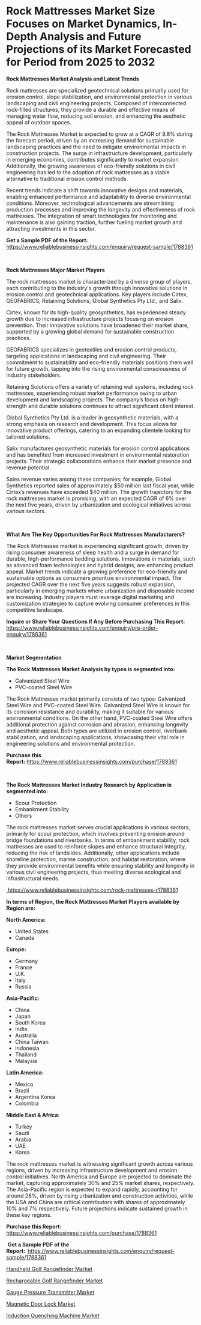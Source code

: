 <p><h1>Rock Mattresses Market Size Focuses on Market Dynamics, In-Depth Analysis and Future Projections of its Market Forecasted for Period from 2025 to 2032</h1></p><p><strong>Rock Mattresses Market Analysis and Latest Trends</strong></p>
<p><p>Rock mattresses are specialized geotechnical solutions primarily used for erosion control, slope stabilization, and environmental protection in various landscaping and civil engineering projects. Composed of interconnected rock-filled structures, they provide a durable and effective means of managing water flow, reducing soil erosion, and enhancing the aesthetic appeal of outdoor spaces.</p><p>The Rock Mattresses Market is expected to grow at a CAGR of 9.8% during the forecast period, driven by an increasing demand for sustainable landscaping practices and the need to mitigate environmental impacts in construction projects. The surge in infrastructure development, particularly in emerging economies, contributes significantly to market expansion. Additionally, the growing awareness of eco-friendly solutions in civil engineering has led to the adoption of rock mattresses as a viable alternative to traditional erosion control methods.</p><p>Recent trends indicate a shift towards innovative designs and materials, enabling enhanced performance and adaptability to diverse environmental conditions. Moreover, technological advancements are streamlining production processes and improving the longevity and effectiveness of rock mattresses. The integration of smart technologies for monitoring and maintenance is also gaining traction, further fueling market growth and attracting investments in this sector.</p></p>
<p><strong>Get a Sample PDF of the Report:&nbsp;</strong> <a href="https://www.reliablebusinessinsights.com/enquiry/request-sample/1788361?utm_campaign=100&utm_medium=2&utm_source=Github&utm_content=ia&utm_term=22022025&utm_id=rock-mattresses">https://www.reliablebusinessinsights.com/enquiry/request-sample/1788361</a></p>
<p>&nbsp;</p>
<p><strong>Rock Mattresses Major Market Players</strong></p>
<p><p>The rock mattresses market is characterized by a diverse group of players, each contributing to the industry's growth through innovative solutions in erosion control and geotechnical applications. Key players include Cirtex, GEOFABRICS, Retaining Solutions, Global Synthetics Pty Ltd., and Salix. </p><p>Cirtex, known for its high-quality geosynthetics, has experienced steady growth due to increased infrastructure projects focusing on erosion prevention. Their innovative solutions have broadened their market share, supported by a growing global demand for sustainable construction practices.</p><p>GEOFABRICS specializes in geotextiles and erosion control products, targeting applications in landscaping and civil engineering. Their commitment to sustainability and eco-friendly materials positions them well for future growth, tapping into the rising environmental consciousness of industry stakeholders.</p><p>Retaining Solutions offers a variety of retaining wall systems, including rock mattresses, experiencing robust market performance owing to urban development and landscaping projects. The company’s focus on high-strength and durable solutions continues to attract significant client interest.</p><p>Global Synthetics Pty Ltd. is a leader in geosynthetic materials, with a strong emphasis on research and development. This focus allows for innovative product offerings, catering to an expanding clientele looking for tailored solutions.</p><p>Salix manufactures geosynthetic materials for erosion control applications and has benefited from increased investment in environmental restoration projects. Their strategic collaborations enhance their market presence and revenue potential.</p><p>Sales revenue varies among these companies; for example, Global Synthetics reported sales of approximately $50 million last fiscal year, while Cirtex’s revenues have exceeded $40 million. The growth trajectory for the rock mattresses market is promising, with an expected CAGR of 6% over the next five years, driven by urbanization and ecological initiatives across various sectors.</p></p>
<p>&nbsp;</p>
<p><strong>What Are The Key Opportunities For Rock Mattresses Manufacturers?</strong></p>
<p><p>The Rock Mattresses market is experiencing significant growth, driven by rising consumer awareness of sleep health and a surge in demand for durable, high-performance bedding solutions. Innovations in materials, such as advanced foam technologies and hybrid designs, are enhancing product appeal. Market trends indicate a growing preference for eco-friendly and sustainable options as consumers prioritize environmental impact. The projected CAGR over the next five years suggests robust expansion, particularly in emerging markets where urbanization and disposable income are increasing. Industry players must leverage digital marketing and customization strategies to capture evolving consumer preferences in this competitive landscape.</p></p>
<p><strong>Inquire or Share Your Questions If Any Before Purchasing This Report:</strong> <a href="https://www.reliablebusinessinsights.com/enquiry/pre-order-enquiry/1788361?utm_campaign=100&utm_medium=2&utm_source=Github&utm_content=ia&utm_term=22022025&utm_id=rock-mattresses">https://www.reliablebusinessinsights.com/enquiry/pre-order-enquiry/1788361</a></p>
<p>&nbsp;</p>
<p><strong>Market Segmentation</strong></p>
<p><strong>The Rock Mattresses Market Analysis by types is segmented into:</strong></p>
<p><ul><li>Galvanized Steel Wire</li><li>PVC-coated Steel Wire</li></ul></p>
<p><p>The Rock Mattresses market primarily consists of two types: Galvanized Steel Wire and PVC-coated Steel Wire. Galvanized Steel Wire is known for its corrosion resistance and durability, making it suitable for various environmental conditions. On the other hand, PVC-coated Steel Wire offers additional protection against corrosion and abrasion, enhancing longevity and aesthetic appeal. Both types are utilized in erosion control, riverbank stabilization, and landscaping applications, showcasing their vital role in engineering solutions and environmental protection.</p></p>
<p><strong>Purchase this Report:&nbsp;</strong><a href="https://www.reliablebusinessinsights.com/purchase/1788361?utm_campaign=100&utm_medium=2&utm_source=Github&utm_content=ia&utm_term=22022025&utm_id=rock-mattresses">https://www.reliablebusinessinsights.com/purchase/1788361</a></p>
<p>&nbsp;</p>
<p><strong>The Rock Mattresses Market Industry Research by Application is segmented into:</strong></p>
<p><ul><li>Scour Protection</li><li>Embankment Stability</li><li>Others</li></ul></p>
<p><p>The rock mattresses market serves crucial applications in various sectors, primarily for scour protection, which involves preventing erosion around bridge foundations and riverbanks. In terms of embankment stability, rock mattresses are used to reinforce slopes and enhance structural integrity, reducing the risk of landslides. Additionally, other applications include shoreline protection, marine construction, and habitat restoration, where they provide environmental benefits while ensuring stability and longevity in various civil engineering projects, thus meeting diverse ecological and infrastructural needs.</p></p>
<p><a href="https://www.reliablebusinessinsights.com/rock-mattresses-r1788361?utm_campaign=100&utm_medium=2&utm_source=Github&utm_content=ia&utm_term=22022025&utm_id=rock-mattresses">&nbsp;https://www.reliablebusinessinsights.com/rock-mattresses-r1788361</a></p>
<p><strong>In terms of Region, the Rock Mattresses Market Players available by Region are:</strong></p>
<p>
    <p> <strong> North America: </strong>
        <ul>
            <li>United States</li>
            <li>Canada</li>
        </ul>
        </p> 
    <p> <strong> Europe: </strong>
        <ul>
            <li>Germany</li>
            <li>France</li>
            <li>U.K.</li>
            <li>Italy</li>
            <li>Russia</li>
        </ul>
        </p> 
    <p> <strong> Asia-Pacific: </strong>
        <ul>
            <li>China</li>
            <li>Japan</li>
            <li>South Korea</li>
            <li>India</li>
            <li>Australia</li>
            <li>China Taiwan</li>
            <li>Indonesia</li>
            <li>Thailand</li>
            <li>Malaysia</li>
        </ul>
        </p> 
    <p> <strong> Latin America: </strong>
        <ul>
            <li>Mexico</li>
            <li>Brazil</li>
            <li>Argentina Korea</li>
            <li>Colombia</li>
        </ul>
        </p> 
    <p> <strong> Middle East & Africa: </strong>
        <ul>
            <li>Turkey</li>
            <li>Saudi</li>
            <li>Arabia</li>
            <li>UAE</li>
            <li>Korea</li>
        </ul>
    </p>
    </p>
<p><p>The rock mattresses market is witnessing significant growth across various regions, driven by increasing infrastructure development and erosion control initiatives. North America and Europe are projected to dominate the market, capturing approximately 30% and 25% market shares, respectively. The Asia-Pacific region is expected to expand rapidly, accounting for around 28%, driven by rising urbanization and construction activities, while the USA and China are critical contributors with shares of approximately 10% and 7% respectively. Future projections indicate sustained growth in these key regions.</p></p>
<p><strong>Purchase this Report: </strong><a href="https://www.reliablebusinessinsights.com/purchase/1788361?utm_campaign=100&utm_medium=2&utm_source=Github&utm_content=ia&utm_term=22022025&utm_id=rock-mattresses">https://www.reliablebusinessinsights.com/purchase/1788361</a></p>
<p>&nbsp;<strong>Get a Sample PDF of the Report:&nbsp;&nbsp;</strong><a href="https://www.reliablebusinessinsights.com/enquiry/request-sample/1788361?utm_campaign=100&utm_medium=2&utm_source=Github&utm_content=ia&utm_term=22022025&utm_id=rock-mattresses">https://www.reliablebusinessinsights.com/enquiry/request-sample/1788361</a></p>
<p><strong></strong></p>
<p><p><a href="https://github.com/xalatieusope/Market-Research-Report-List-1/blob/main/handheld-golf-rangefinder-market.md?utm_campaign=100&utm_medium=2&utm_source=Github&utm_content=ia&utm_term=22022025&utm_id=rock-mattresses">Handheld Golf Rangefinder Market</a></p><p><a href="https://github.com/kaloyhboosh/Market-Research-Report-List-1/blob/main/rechargeable-golf-rangefinder-market.md?utm_campaign=100&utm_medium=2&utm_source=Github&utm_content=ia&utm_term=22022025&utm_id=rock-mattresses">Rechargeable Golf Rangefinder Market</a></p><p><a href="https://github.com/stickkinkel/Market-Research-Report-List-1/blob/main/gauge-pressure-transmitter-market.md?utm_campaign=100&utm_medium=2&utm_source=Github&utm_content=ia&utm_term=22022025&utm_id=rock-mattresses">Gauge Pressure Transmitter Market</a></p><p><a href="https://github.com/lefiobakali/Market-Research-Report-List-1/blob/main/magnetic-door-lock-market.md?utm_campaign=100&utm_medium=2&utm_source=Github&utm_content=ia&utm_term=22022025&utm_id=rock-mattresses">Magnetic Door Lock Market</a></p><p><a href="https://github.com/mqhayigurbaj/Market-Research-Report-List-1/blob/main/induction-quenching-machine-market.md?utm_campaign=100&utm_medium=2&utm_source=Github&utm_content=ia&utm_term=22022025&utm_id=rock-mattresses">Induction Quenching Machine Market</a></p></p>